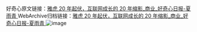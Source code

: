 好奇心原文链接：[雅虎 20 年起伏，互联网成长的 20 年缩影_商业_好奇心日报-夏雨青 ](https://www.qdaily.com/articles/7566.html)
WebArchive归档链接：[雅虎 20 年起伏，互联网成长的 20 年缩影_商业_好奇心日报-夏雨青 ](http://web.archive.org/web/20180714050140/https://www.qdaily.com/articles/7566.html)
![image](http://ww3.sinaimg.cn/large/007d5XDply1g3wjldozgbj30u08i2u0x)